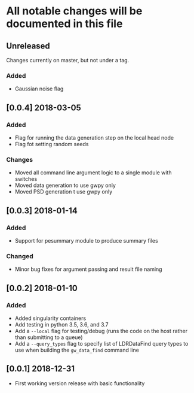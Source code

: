 # All notable changes will be documented in this file

## Unreleased

Changes currently on master, but not under a tag.

### Added
- Gaussian noise flag

## [0.0.4] 2018-03-05

### Added
- Flag for running the data generation step on the local head node
- Flag fot setting random seeds

### Changes
- Moved all command line argument logic to a single module with switches
- Moved data generation to use gwpy only
- Moved PSD generation t use gwpy only

## [0.0.3] 2018-01-14

### Added
- Support for pesummary module to produce summary files

### Changed
- Minor bug fixes for argument passing and result file naming

## [0.0.2] 2018-01-10

### Added
- Added singularity containers
- Add testing in python 3.5, 3.6, and 3.7
- Add a `--local` flag for testing/debug (runs the code on the host rather than submitting to a queue)
- Add a `--query_types` flag to specify list of LDRDataFind query types to use when building the `gw_data_find` command line

## [0.0.1] 2018-12-31

- First working version release with basic functionality
